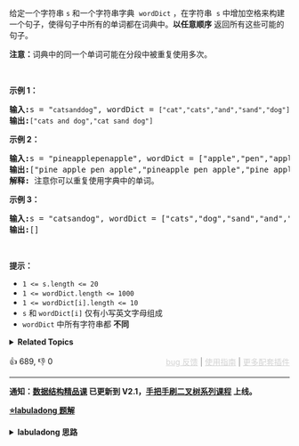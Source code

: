 <p>给定一个字符串 <code>s</code> 和一个字符串字典
 <meta charset="UTF-8" />&nbsp;<code>wordDict</code>&nbsp;，在字符串
 <meta charset="UTF-8" />&nbsp;<code>s</code>&nbsp;中增加空格来构建一个句子，使得句子中所有的单词都在词典中。<strong>以任意顺序</strong> 返回所有这些可能的句子。</p>

<p><strong>注意：</strong>词典中的同一个单词可能在分段中被重复使用多次。</p>

<p>&nbsp;</p>

<p><strong class="example">示例 1：</strong></p>

<pre>
<strong>输入:</strong>s = "<span><code>catsanddog</code></span>", wordDict = <span><code>["cat","cats","and","sand","dog"]</code></span>
<strong>输出:</strong><span><code>["cats and dog","cat sand dog"]</code></span>
</pre>

<p><strong class="example">示例 2：</strong></p>

<pre>
<strong>输入:</strong>s = "pineapplepenapple", wordDict = ["apple","pen","applepen","pine","pineapple"]
<strong>输出:</strong>["pine apple pen apple","pineapple pen apple","pine applepen apple"]
<strong>解释:</strong> 注意你可以重复使用字典中的单词。
</pre>

<p><strong class="example">示例&nbsp;3：</strong></p>

<pre>
<strong>输入:</strong>s = "catsandog", wordDict = ["cats","dog","sand","and","cat"]
<strong>输出:</strong>[]
</pre>

<p>&nbsp;</p>

<p><strong>提示：</strong></p>

<p>
 <meta charset="UTF-8" /></p>

<ul> 
 <li><code>1 &lt;= s.length &lt;= 20</code></li> 
 <li><code>1 &lt;= wordDict.length &lt;= 1000</code></li> 
 <li><code>1 &lt;= wordDict[i].length &lt;= 10</code></li> 
 <li><code>s</code>&nbsp;和&nbsp;<code>wordDict[i]</code>&nbsp;仅有小写英文字母组成</li> 
 <li><code>wordDict</code>&nbsp;中所有字符串都 <strong>不同</strong></li> 
</ul>

<details><summary><strong>Related Topics</strong></summary>字典树 | 记忆化搜索 | 数组 | 哈希表 | 字符串 | 动态规划 | 回溯</details><br>

<div>👍 689, 👎 0<span style='float: right;'><span style='color: gray;'><a href='https://github.com/labuladong/fucking-algorithm/discussions/939' target='_blank' style='color: lightgray;text-decoration: underline;'>bug 反馈</a> | <a href='https://labuladong.gitee.io/article/fname.html?fname=jb插件简介' target='_blank' style='color: lightgray;text-decoration: underline;'>使用指南</a> | <a href='https://labuladong.github.io/algo/images/others/%E5%85%A8%E5%AE%B6%E6%A1%B6.jpg' target='_blank' style='color: lightgray;text-decoration: underline;'>更多配套插件</a></span></span></div>

<div id="labuladong"><hr>

**通知：[数据结构精品课](https://aep.h5.xeknow.com/s/1XJHEO) 已更新到 V2.1，[手把手刷二叉树系列课程](https://aep.xet.tech/s/3YGcq3) 上线。**



<p><strong><a href="https://labuladong.github.io/article/slug.html?slug=word-break-ii" target="_blank">⭐️labuladong 题解</a></strong></p>
<details><summary><strong>labuladong 思路</strong></summary>

## 基本思路

上一题 [139. 单词拆分](/problems/word-break) 可以被归为动态规划类问题，因为可以把原问题分解成规模更小的问题，且存在重叠子问题，需要动态规划技巧去优化。

而这道题就是一道纯粹的回溯算法问题了，你直接穷举所有可能的拼接方式，把能够拼出 `s` 的拼接方式存下来即可。

穷举思路和上一题类似，根据 [回溯算法详解](https://labuladong.github.io/article/fname.html?fname=回溯算法详解修订版) 给出框架稍作修改即可：

```js
function 拼凑(s, wordDict) {
    for (word in wordDict) {
        if (word 是 s 的前缀) {
            // 做选择
            拼凑(去掉 word 前缀的 s, wordDict)
            // 撤销选择
        }
    }
}
```

直接看解法代码吧。

**详细题解：[动态规划和回溯算法的思维转换](https://labuladong.github.io/article/fname.html?fname=单词拼接)**

**标签：[回溯算法](https://mp.weixin.qq.com/mp/appmsgalbum?__biz=MzAxODQxMDM0Mw==&action=getalbum&album_id=2122002916411604996)**

## 解法代码

提示：🟢 标记的是我写的解法代码，🤖 标记的是 chatGPT 翻译的多语言解法代码。如有错误，可以 [点这里](https://github.com/labuladong/fucking-algorithm/issues/1113) 反馈和修正。

<div class="tab-panel"><div class="tab-nav">
<button data-tab-item="cpp" class="tab-nav-button btn " data-tab-group="default" onclick="switchTab(this)">cpp🤖</button>

<button data-tab-item="python" class="tab-nav-button btn " data-tab-group="default" onclick="switchTab(this)">python🤖</button>

<button data-tab-item="java" class="tab-nav-button btn active" data-tab-group="default" onclick="switchTab(this)">java🟢</button>

<button data-tab-item="go" class="tab-nav-button btn " data-tab-group="default" onclick="switchTab(this)">go🤖</button>

<button data-tab-item="javascript" class="tab-nav-button btn " data-tab-group="default" onclick="switchTab(this)">javascript🤖</button>
</div><div class="tab-content">
<div data-tab-item="cpp" class="tab-item " data-tab-group="default"><div class="highlight">

```cpp
// 注意：cpp 代码由 chatGPT🤖 根据我的 java 代码翻译，旨在帮助不同背景的读者理解算法逻辑。
// 本代码已经通过力扣的测试用例，应该可直接成功提交。

class Solution {
public:
    vector<string> res;
    // 记录回溯路径
    deque<string> track;

    vector<string> wordBreak(string s, vector<string>& wordDict) {
        // 根据函数定义，判断 s[0..] 是否能够被拼出
        backtrack(s, 0, wordDict);
        return res;
    }

    // 回溯算法框架
    void backtrack(string s, int i, vector<string>& wordDict) {
        // base case，整个 s 都被拼出来了
        if (i == s.length()) {
            res.emplace_back(track[0]);
            for (int j = 1; j < track.size(); ++j) {
                res.back() += " " + track[j];
            }
            return;
        }
        if (i > s.length()) {
            return;
        }

        // 遍历所有单词，尝试匹配 s[i..] 的前缀
        for (const string& word : wordDict) {
            int len = word.length();
            // 单词太长，跳过
            if (i + len > s.length()) {
                continue;
            }
            // 无法匹配，跳过
            string subStr = s.substr(i, len);
            if (subStr != word) {
                continue;
            }
            // s[i..] 的前缀被 word 匹配，做选择
            track.emplace_back(word);
            backtrack(s, i + len, wordDict);
            // 撤销选择
            track.pop_back();
        }
    }
};
```

</div></div>

<div data-tab-item="python" class="tab-item " data-tab-group="default"><div class="highlight">

```python
# 注意：python 代码由 chatGPT🤖 根据我的 java 代码翻译，旨在帮助不同背景的读者理解算法逻辑。
# 本代码已经通过力扣的测试用例，应该可直接成功提交。

class Solution:
    def __init__(self):
        self.res = []
        # 记录回溯路径
        self.track = []

    def wordBreak(self, s: str, wordDict: List[str]) -> List[str]:
        # 根据函数定义，判断 s[0..] 是否能够被拼出
        self.backtrack(s, 0, wordDict)
        return self.res

    # 回溯算法框架
    def backtrack(self, s: str, i: int, wordDict: List[str]) -> None:
        # base case，整个 s 都被拼出来了
        if i == len(s):
            self.res.append(" ".join(self.track))
            return
        if i > len(s):
            return

        # 遍历所有单词，尝试匹配 s[i..] 的前缀
        for word in wordDict:
            length = len(word)
            # 单词太长，跳过
            if i + length > len(s):
                continue
            # 无法匹配，跳过
            sub_str = s[i:i + length]
            if sub_str != word:
                continue
            # s[i..] 的前缀被 word 匹配，做选择
            self.track.append(word)
            self.backtrack(s, i + length, wordDict)
            # 撤销选择
            self.track.pop()
```

</div></div>

<div data-tab-item="java" class="tab-item active" data-tab-group="default"><div class="highlight">

```java
class Solution {

    List<String> res = new LinkedList<>();
    // 记录回溯路径
    LinkedList<String> track = new LinkedList<>();

    public List<String> wordBreak(String s, List<String> wordDict) {
        // 根据函数定义，判断 s[0..] 是否能够被拼出
        backtrack(s, 0, wordDict);
        return res;
    }

    // 回溯算法框架
    void backtrack(String s, int i, List<String> wordDict) {
        // base case，整个 s 都被拼出来了
        if (i == s.length()) {
            res.add(String.join(" ", track));
            return;
        }
        if (i > s.length()) {
            return;
        }

        // 遍历所有单词，尝试匹配 s[i..] 的前缀
        for (String word : wordDict) {
            int len = word.length();
            // 单词太长，跳过
            if (i + len > s.length()) {
                continue;
            }
            // 无法匹配，跳过
            String subStr = s.substring(i, i + len);
            if (!subStr.equals(word)) {
                continue;
            }
            // s[i..] 的前缀被 word 匹配，做选择
            track.addLast(word);
            backtrack(s, i + len, wordDict);
            // 撤销选择
            track.removeLast();
        }
    }
}
```

</div></div>

<div data-tab-item="go" class="tab-item " data-tab-group="default"><div class="highlight">

```go
// 注意：go 代码由 chatGPT🤖 根据我的 java 代码翻译，旨在帮助不同背景的读者理解算法逻辑。
// 本代码还未经过力扣测试，仅供参考，如有疑惑，可以参照我写的 java 代码对比查看。

func wordBreak(s string, wordDict []string) []string {
    res := []string{}
    // 记录回溯路径
    track := []string{}
    // 根据函数定义，判断 s[0..] 是否能够被拼出
    backtrack(s, 0, wordDict, &track, &res)
    return res
}

// 回溯算法框架
func backtrack(s string, i int, wordDict []string, track *[]string, res *[]string) {
    // base case，整个 s 都被拼出来了
    if i == len(s) {
        *res = append(*res, strings.Join(*track, " "))
        return
    }
    if i > len(s) {
        return
    }

    // 遍历所有单词，尝试匹配 s[i..] 的前缀
    for _, word := range(wordDict) {
        len := len(word)
        // 单词太长，跳过
        if i + len > len(s) {
            continue
        }
        // 无法匹配，跳过
        subStr := s[i:i+len]
        if subStr != word {
            continue
        }
        // s[i..] 的前缀被 word 匹配，做选择
        *track = append(*track, word)
        backtrack(s, i + len, wordDict, track, res)
        // 撤销选择
        *track = (*track)[:len(*track)-1]
    }
}
```

</div></div>

<div data-tab-item="javascript" class="tab-item " data-tab-group="default"><div class="highlight">

```javascript
// 注意：javascript 代码由 chatGPT🤖 根据我的 java 代码翻译，旨在帮助不同背景的读者理解算法逻辑。
// 本代码已经通过力扣的测试用例，应该可直接成功提交。

var wordBreak = function(s, wordDict) {
  let res = [];  // 记录结果
  let track = []; // 记录回溯路径

  // 回溯算法框架
  function backtrack(s, i, wordDict) {
    // base case，整个 s 都被拼出来了
    if (i === s.length) {
      res.push(track.join(" "));
      return;
    }
    if (i > s.length) {
      return;
    }

    // 遍历所有单词，尝试匹配 s[i..] 的前缀
    for (let word of wordDict) {
      let len = word.length;
      // 单词太长，跳过
      if (i + len > s.length) {
        continue;
      }
      // 无法匹配，跳过
      let subStr = s.substring(i, i + len);
      if (subStr !== word) {
        continue;
      }
      // s[i..] 的前缀被 word 匹配，做选择
      track.push(word);
      backtrack(s, i + len, wordDict);
      // 撤销选择
      track.pop();
    }
  }

  backtrack(s, 0, wordDict);
  return res;
};
```

</div></div>
</div></div>

**类似题目**：
  - [139. 单词拆分 🟠](/problems/word-break)

</details>
</div>



